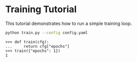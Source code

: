 # Training Tutorial

This tutorial demonstrates how to run a simple training loop.

```bash
python train.py --config config.yaml
```

```{doctest}
>>> def train(cfg):
...     return cfg["epochs"]
>>> train({"epochs": 1})
1
```
